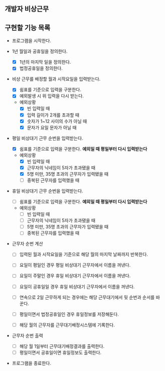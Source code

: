 ## 개발자 비상근무

## 구현할 기능 목록

- 프로그램을 시작한다.

- 1년 월일과 공휴일을 정의한다.
  - [x] 1년의 마지막 일을 정의한다.
  - [x] 법정공휴일을 정의한다.

- 비상 근무를 배정할 월과 시작요일을 입력받는다.
  - [x] 쉼표를 기준으로 입력을 구분한다.
  - [x] 예외발생 시 위 입력을 다시 받는다.
  
  - 예외상황 
    - [x] 빈 입력일 때
    - [x] 입력 길이가 2개를 초과할 때
    - [x] 숫자가 1~12 사이의 수가 아닐 때
    - [x] 문자가 요일 문자가 아닐 때

- 평일 비상대기 근무 순번을 입력받는다.
  - [x] 쉼표를 기준으로 입력을 구분한다.
  **예외일 때 평일부터 다시 입력받는다**
  - 예외상황
    - [x] 빈 입력일 때
    - [x] 근무자의 닉네임이 5자가 초과됐을 때
    - [x] 5명 미만, 35명 초과의 근무자가 입력됐을 때
    - [ ] 중복된 근무자를 입력했을 때

- 휴일 비상대기 근무 순번을 입력받는다.
  - [ ] 쉼표를 기준으로 입력을 구분한다.
  **예외일 때 평일부터 다시 입력받는다**

  - 예외상황
    - [ ] 빈 입력일 때
    - [ ] 근무자의 닉네임이 5자가 초과됐을 때
    - [ ] 5명 미만, 35명 초과의 근무자가 입력됐을 때
    - [ ] 중복된 근무자를 입력했을 때

- 근무자 순번 계산
  - [ ] 입력된 월과 시작요일을 기준으로 해당 월의 마지막 날짜까지 반복한다.
  
  - [ ] 요일이 평일인 경우 평일 비상대기 근무자에서 이름을 꺼낸다.
  - [ ] 요일이 주말인 경우 휴일 비상대기 근무자에서 이름을 꺼낸다.
  - [ ] 요일이 공휴일일 경우 휴일 비상대기 근무자에서 이름을 꺼낸다.

  - [ ] 연속으로 2일 근무하게 되는 경우에는 해당 근무대기에서 뒷 순번과 순서를 바꾼다.

  - [ ] 평일이면서 법정공휴일인 경우 휴일정보를 저장해둔다.
  - [ ] 해당 월의 근무자를 근무대기배정시스템에 기록한다.

- 근무자 순번 출력
  - [ ] 해당 월 1일부터 근무대기배정결과를 출력한다.
  - [ ] 평일이면서 공휴일이면 휴일정보도 출력한다.

- 프로그램을 종료한다.

